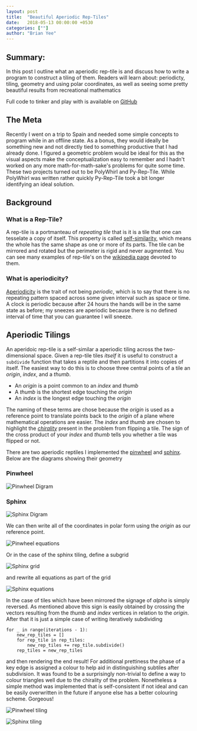 ```yaml
---
layout: post
title:  "Beautiful Aperiodic Rep-Tiles"
date:   2018-05-13 00:00:00 +0530
categories: [""]
author: "Brian Yee"
---
```


## Summary:
In this post I outline what an aperiodic rep-tile is and discuss how to write a program to construct a tiling of them.
Readers will learn about: periodicty, tiling, geometry and using polar coordinates, as well as seeing some pretty beautiful results from recreational mathematics

Full code to tinker and play with is available on [GitHub](https://github.com/Brian-Yee/Py-Rep-Tile)

## The Meta
Recently I went on a trip to Spain and needed some simple concepts to program while in an offline state.
As a bonus, they would ideally be something new and not directly tied to something productive that I had already done.
I figured a geometric problem would be ideal for this as the visual aspects make the conceptualization easy to remember and I hadn't worked on any more math-for-math-sake's
problems for quite some time.
These two projects turned out to be PolyWhirl and Py-Rep-Tile.
While PolyWhirl was written rather quickly Py-Rep-Tile took a bit longer identifying an ideal solution. 

## Background

### What is a Rep-Tile?

A rep-tile is a portmanteau of _repeating tile_ that is it is a tile that one can tesselate a copy of itself.
This property is called [self-similarity](https://en.wikipedia.org/wiki/Self-similarity), which means the whole has the same shape as one or more of its parts.
The tile can be mirrored and rotated but the perimeter is rigid and never augmented.
You can see many examples of rep-tile's on the [wikipedia page](https://en.wikipedia.org/wiki/Rep-tile) devoted to them.

### What is aperiodicity?

[Aperiodicity](https://en.wiktionary.org/wiki/aperiodic) is the trait of not being _periodic_, which is to say that there is no repeating pattern spaced across some given interval such as space or time.
A clock is periodic because after 24 hours the hands will be in the same state as before;
my sneezes are aperiodic because there is no defined interval of time that you can guarantee I will sneeze.

## Aperiodic Tilings

An aperidoic rep-tile is a self-similar a aperiodic tiling across the two-dimensional space.
Given a rep-tile tiles _itself_ it is useful to construct a `subdivide` function that takes a reptile and then partitions it into copies of itself.
The easiest way to do this is to choose three central points of a tile an _origin_, _index_, and a _thumb_.

- An _origin_ is a point common to an _index_ and _thumb_
- A _thumb_ is the shortest edge touching the _origin_
- An _index_ is the longest edge touching the _origin_

The naming of these terms are chose because the _origin_ is used as a reference point to translate points back to the _origin_ of a plane where mathematical operations are easier.
The _index_ and _thumb_ are chosen to highlight the [_chirality_](https://en.wikipedia.org/wiki/Chirality_(mathematics)) present in the problem from flipping a tile.
The sign of the cross product of your _index_ and _thumb_ tells you whether a tile was flipped or not.

There are two aperiodic reptiles I implemented the [pinwheel](https://en.wikipedia.org/wiki/Pinwheel_tiling) and [sphinx](https://en.wikipedia.org/wiki/Sphinx_tiling). Below are the diagrams showing their geometry

### Pinwheel

![Pinwheel Digram](https://raw.githubusercontent.com/Brian-Yee/brian-yee.github.io/master/_includes/images/aperiodic-tiling/pinwheel-diagram.png)

### Sphinx
![Sphinx Digram](https://raw.githubusercontent.com/Brian-Yee/brian-yee.github.io/master/_includes/images/aperiodic-tiling/sphinx-diagram.png)

We can then write all of the coordinates in polar form using the _origin_ as our reference point.

![Pinwheel equations](https://raw.githubusercontent.com/Brian-Yee/brian-yee.github.io/master/_includes/images/aperiodic-tiling/pinwheel-eq.png)

Or in the case of the sphinx tiling, define a subgrid
               
![Sphinx grid](https://raw.githubusercontent.com/Brian-Yee/brian-yee.github.io/master/_includes/images/aperiodic-tiling/sphinx-grid-eq.png)

and rewrite all equations as part of the grid

![Sphinx equations](https://raw.githubusercontent.com/Brian-Yee/brian-yee.github.io/master/_includes/images/aperiodic-tiling/sphinx-eq.png)

In the case of tiles which have been mirrored the signage of _alpha_ is simply reversed. 
As mentioned above this sign is easily obtained by crossing the vectors resulting from the _thumb_ and _index_ vertices in relation to the _origin_.
After that it is just a simple case of writing iteratively subdividing

```
for _ in range(iterations - 1):
    new_rep_tiles = []
    for rep_tile in rep_tiles:
        new_rep_tiles += rep_tile.subdivide()
    rep_tiles = new_rep_tiles
```

and then rendering the end result!
For additional prettiness the phase of a key edge is assigned a colour to help aid in distinguishing subtiles after subdivision.
It was found to be a surprisingly non-trivial to define a way to colour triangles well due to the chirality of the problem.
Nonetheless a simple method was implemented that is self-consistent if not ideal and can be easily overwritten in the future if anyone else has a better colouring scheme.
Gorgeous!

![Pinwheel tiling](https://raw.githubusercontent.com/Brian-Yee/brian-yee.github.io/master/_includes/images/aperiodic-tiling/pinwheel.png)

![Sphinx tiling](https://raw.githubusercontent.com/Brian-Yee/brian-yee.github.io/master/_includes/images/aperiodic-tiling/sphinx.png)
